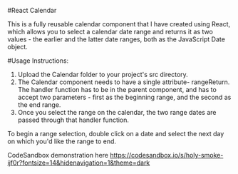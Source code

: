 #React Calendar

This is a fully reusable calendar component that I have created using React, which allows you to select a calendar date range and 
returns it as two values - the earlier and the latter date ranges, both as the JavaScript Date object.

#Usage Instructions:

1. Upload the Calendar folder to your project's src directory.
2. The Calendar component needs to have a single attribute- rangeReturn. The handler function has to be in the parent component, and
has to accept two parameters - first as the beginning range, and the second as the end range.
3. Once you select the range on the calendar, the two range dates are passed through that handler function.

To begin a range selection, double click on a date and select the next day on which you'd like the range to end.


CodeSandbox demonstration here https://codesandbox.io/s/holy-smoke-ijf0r?fontsize=14&hidenavigation=1&theme=dark

